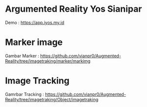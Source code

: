 # Argumented Reality Yos Sianipar
Demo : https://app.iyos.my.id


# Marker image
Gambar Marker : https://github.com/vianpr0/Augmented-Reality/tree/imagetraking/marker/markimg

# Image Tracking 
Gamrbar Tracking : https://github.com/vianpr0/Augmented-Reality/tree/imagetraking/Object/imagetraking
<img scr="[Object/imagetraking/yosa.png](https://github.com/vianpr0/Augmented-Reality/blob/imagetraking/kartu/yosa.png)" />
